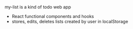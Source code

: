 my-list is a kind of todo web app
+ React functional components and hooks
+ stores, edits, deletes lists created by user in localStorage
